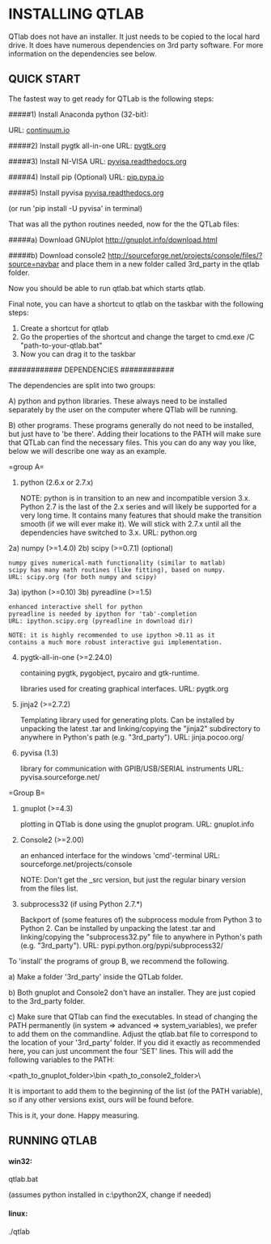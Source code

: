 INSTALLING QTLAB
================

QTlab does not have an installer. It just needs to be copied to the local hard drive. It does have numerous dependencies on 3rd party software. For more information on the dependencies see below.


QUICK START
------------------

The fastest way to get ready for QTLab is the following steps:

#####1) Install Anaconda python (32-bit):

URL: [continuum.io](http://continuum.io/downloads)

#####2) Install pygtk all-in-one
URL: [pygtk.org](http://pygtk.org/downloads.html)

#####3) Install NI-VISA
URL:  [pyvisa.readthedocs.org](https://pyvisa.readthedocs.org/en/1.6/getting_nivisa.html#getting-nivisa)

#####4) Install pip (Optional)
URL: [pip.pypa.io](https://pip.pypa.io/en/latest/installing.html)

#####5) Install pyvisa
[pyvisa.readthedocs.org](https://pyvisa.readthedocs.org/en/1.6/getting.html)

(or run 'pip install -U pyvisa' in terminal)

That was all the python routines needed, now for the the QTLab files:

#####a) Download GNUplot
http://gnuplot.info/download.html

#####b) Download console2
http://sourceforge.net/projects/console/files/?source=navbar
and place them in a new folder called 3rd_party in the qtlab folder.

Now you should be able to run qtlab.bat which starts qtlab.

Final note, you can have a shortcut to qtlab on the taskbar with the following steps:
1) Create a shortcut for qtlab
2) Go the properties of the shortcut and change the target to
   cmd.exe /C "path-to-your-qtlab.bat"
3) Now you can drag it to the taskbar

############
DEPENDENCIES
############

The dependencies are split into two groups:

A) python and python libraries.
    These always need to be installed separately by the user on the computer where QTlab will be running.

B) other programs.
    These programs generally do not need to be installed, but just have to 'be there'. Adding their locations to the PATH will make sure that QTLab can find the necessary files. This you can do any way you like, below we will describe one way as an example.

=group A=

1) python (2.6.x or 2.7.x)

    NOTE: python is in transition to an new and incompatible version 3.x. Python 2.7 is the last of the 2.x series and will likely be supported for a very long time. It contains many features that should make the transition smooth (if we will ever make it). We will stick with 2.7.x until all the dependencies have switched to 3.x.
    URL: python.org

2a) numpy (>=1.4.0)
2b) scipy (>=0.7.1) (optional)

    numpy gives numerical-math functionality (similar to matlab)
    scipy has many math routines (like fitting), based on numpy.
    URL: scipy.org (for both numpy and scipy)

3a) ipython (>=0.10)
3b) pyreadline (>=1.5)

    enhanced interactive shell for python
    pyreadline is needed by ipython for 'tab'-completion
    URL: ipython.scipy.org (pyreadline in download dir)

    NOTE: it is highly recommended to use ipython >0.11 as it
    contains a much more robust interactive gui implementation.

4)  pygtk-all-in-one (>=2.24.0)

    containing pygtk, pygobject, pycairo and gtk-runtime.

    libraries used for creating graphical interfaces.
    URL: pygtk.org

5) jinja2 (>=2.7.2)

    Templating library used for generating plots.
    Can be installed by unpacking the latest .tar and linking/copying
    the "jinja2" subdirectory to anywhere in Python's path (e.g. "3rd_party").
    URL: jinja.pocoo.org/

6) pyvisa (1.3)

    library for communication with GPIB/USB/SERIAL instruments
    URL: pyvisa.sourceforge.net/

=Group B=

1) gnuplot (>=4.3)

    plotting in QTlab is done using the gnuplot program.
    URL: gnuplot.info

2) Console2 (>=2.00)

    an enhanced interface for the windows 'cmd'-terminal
    URL: sourceforge.net/projects/console

    NOTE: Don't get the _src version, but just the
    regular binary version from the files list.

3) subprocess32 (if using Python 2.7.*)

    Backport of (some features of) the subprocess module from Python 3 to Python 2.
    Can be installed by unpacking the latest .tar and linking/copying
    the "subprocess32.py" file to anywhere in Python's path (e.g. "3rd_party").
    URL: pypi.python.org/pypi/subprocess32/


To 'install' the programs of group B, we recommend the following.

a) Make a folder '3rd_party' inside the QTLab folder.

b) Both gnuplot and Console2 don't have an installer. They are just copied to the 3rd_party folder.

c) Make sure that QTlab can find the executables. In stead of changing the PATH permanently (in system => advanced => system_variables), we prefer to add them on the commandline. Adjust the qtlab.bat file to correspond to the location of your '3rd_party' folder. If you did it exactly as recommended here, you can just uncomment the four 'SET' lines. This will add the following variables to the PATH:

<path_to_gnuplot_folder>\bin
<path_to_console2_folder>\

It is important to add them to the beginning of the list (of the PATH variable), so if any other versions exist, ours will be found before.

This is it, your done. Happy measuring.


RUNNING QTLAB
----------------------

#### win32:

qtlab.bat

(assumes python installed in c:\python2X, change if needed)

#### linux:

./qtlab
